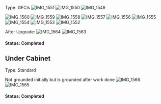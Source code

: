 Type: GFCIs
![IMG_1551](https://github.com/United-Home/125-Frederick/assets/61100293/91da3e5b-a256-4494-af4f-11520b3d7987)
![IMG_1550](https://github.com/United-Home/125-Frederick/assets/61100293/e24ed49c-0b71-42c1-a230-71c0fa48bce3)
![IMG_1549](https://github.com/United-Home/125-Frederick/assets/61100293/1c197c50-393f-4ed5-ad46-46c07376e6c7)

![IMG_1560](https://github.com/United-Home/125-Frederick/assets/61100293/3cf0ca78-89f4-4e75-84b4-e83b63e011c0)
![IMG_1559](https://github.com/United-Home/125-Frederick/assets/61100293/cc307b42-2b81-4f30-9bb4-03fe2775101e)
![IMG_1558](https://github.com/United-Home/125-Frederick/assets/61100293/19dba406-58a2-4efc-bda0-69c2773684f1)
![IMG_1557](https://github.com/United-Home/125-Frederick/assets/61100293/198874fe-ebb7-4dbe-bbd9-55578d96ceea)
![IMG_1556](https://github.com/United-Home/125-Frederick/assets/61100293/43195172-300e-400c-91a2-9a188addfe3d)
![IMG_1555](https://github.com/United-Home/125-Frederick/assets/61100293/b93c0771-a344-4231-a80e-589fdd3de7ba)
![IMG_1554](https://github.com/United-Home/125-Frederick/assets/61100293/16cbab0f-88e9-4b46-93ca-f054c975e4ce)
![IMG_1553](https://github.com/United-Home/125-Frederick/assets/61100293/fb2afd91-162d-4bb1-a2db-9da9f97bc4c9)
![IMG_1552](https://github.com/United-Home/125-Frederick/assets/61100293/d246d9de-140e-4b70-a6ed-afb8bf524921)


After Upgrade:
![IMG_1564](https://github.com/United-Home/125-Frederick/assets/61100293/75209105-fd49-4035-8b3c-afa785f31517)
![IMG_1563](https://github.com/United-Home/125-Frederick/assets/61100293/8a9d400f-3fb2-48a6-8425-618dbb1725f5)


#### Status: Completed


## Under Cabinet

Type: Standard

Not grounded initially but is grounded after work done
![IMG_1566](https://github.com/United-Home/125-Frederick/assets/61100293/85f777d0-9ddd-46e3-8680-76464ce2da65)
![IMG_1565](https://github.com/United-Home/125-Frederick/assets/61100293/0efacdc8-066e-4686-a10c-46b99e8f870c)

#### Status: Completed
